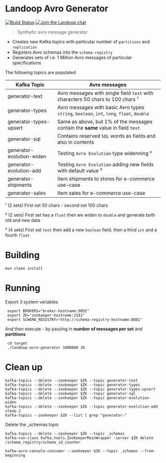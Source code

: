 # Landoop Avro Generator
[![Build Status](https://jenkins.landoop.com/buildStatus/icon?job=Avro-Generator&.png)](https://jenkins.landoop.com/job/Avro-Generator)
[![Join the Landoop chat](https://badges.gitter.im/Join%20Chat.svg)](https://gitter.im/Landoop/support)

> Synthetic avro message generator

* Creates new Kafka topics with particular number of `partitions` and `replication`
* Registers Avro schemas into the `schema-registry`
* Generates sets of i.e. 1 Million Avro messages of particular specifications

The following topics are populated

Kafka Topic               | Avro messages
------------------------- | ------------------------------------------------------------------------------
generator-text            | Avro messages with single field `text` with characters 50 chars to 100 chars ¹
generator-types           | Avro messages with basic Avro types `string`, `boolean`, `int`, `long`, `float`, `double`
generator-types-upsert    | Same as above, but 1% of the messages contain the **same** value in field `text`
generator-sql             | Contains reserved `SQL` words as fields and also in contents
generator-evolution-widen | Testing `Avro Evolution` type widenning ²
generator-evolution-add   | Testing `Avro Evolution` adding new fields with default value ³
generator-shipments       | Item shipments to stores for e-commerce use-case
generator-sales           | Item sales for e-commerce use-case

¹ (2 sets) First set 50 chars - second set 100 chars

² (2 sets) First set has a `float` then we widen to `double` and generate both old and new data

³  (4 sets) First set `text` then add a new `boolean` field, then a third `int` and a fourth `float`

# Building

    mvn clean install

# Running

Export 3 system variables

     export BROKERS="broker-hostname:9092"
     export ZK="zookeeper-hostname:2181"
     export SCHEMA_REGISTRY="http://schema-registry-hostname:8081"

And then execute - by passing in **number of messages per set** and **partitions**

     cd target
     ./landoop-avro-generator 1000000 10

# Clean up

    kafka-topics --delete --zookeeper $ZK --topic generator-text
    kafka-topics --delete --zookeeper $ZK --topic generator-types
    kafka-topics --delete --zookeeper $ZK --topic generator-types-upsert
    kafka-topics --delete --zookeeper $ZK --topic generator-sql
    kafka-topics --delete --zookeeper $ZK --topic generator-evolution-widen
    kafka-topics --delete --zookeeper $ZK --topic generator-evolution-add
    sleep 2
    kafka-topics --zookeeper $ZK --list | grep "generator-"

Delete the _schemas topic

    kafka-topics --delete --zookeeper $ZK --topic _schemas
    kafka-run-class kafka.tools.ZooKeeperMainWrapper -server $ZK delete /schema_registry/schema_id_counter

    kafka-avro-console-consumer --zookeeper $ZK --topic _schemas --from-beginning
